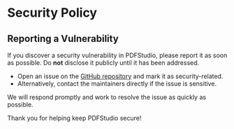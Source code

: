 # Security Policy

## Reporting a Vulnerability

If you discover a security vulnerability in PDFStudio, please report it as soon as possible. Do **not** disclose it publicly until it has been addressed.

- Open an issue on the [GitHub repository](https://github.com/ronled86/PDFStudio/issues) and mark it as security-related.
- Alternatively, contact the maintainers directly if the issue is sensitive.

We will respond promptly and work to resolve the issue as quickly as possible.

Thank you for helping keep PDFStudio secure!
